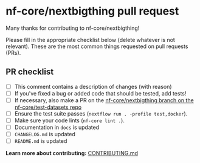 # nf-core/nextbigthing pull request

Many thanks for contributing to nf-core/nextbigthing!

Please fill in the appropriate checklist below (delete whatever is not relevant).
These are the most common things requested on pull requests (PRs).

## PR checklist

- [ ] This comment contains a description of changes (with reason)
- [ ] If you've fixed a bug or added code that should be tested, add tests!
- [ ] If necessary, also make a PR on the [nf-core/nextbigthing branch on the nf-core/test-datasets repo](https://github.com/nf-core/test-datasets/pull/new/nf-core/nextbigthing)
- [ ] Ensure the test suite passes (`nextflow run . -profile test,docker`).
- [ ] Make sure your code lints (`nf-core lint .`).
- [ ] Documentation in `docs` is updated
- [ ] `CHANGELOG.md` is updated
- [ ] `README.md` is updated

**Learn more about contributing:** [CONTRIBUTING.md](https://github.com/nf-core/nextbigthing/tree/master/.github/CONTRIBUTING.md)